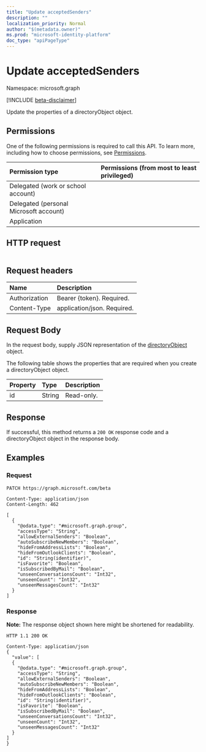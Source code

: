 ```yaml
---
title: "Update acceptedSenders"
description: ""
localization_priority: Normal
author: "$(metadata.owner)"
ms.prod: "microsoft-identity-platform"
doc_type: "apiPageType"
---
```


# Update acceptedSenders

Namespace: microsoft.graph

[!INCLUDE [beta-disclaimer](../../includes/beta-disclaimer.md)]

Update the properties of a directoryObject object.

## Permissions

One of the following permissions is required to call this API. To learn more, including how to choose permissions, see [Permissions](/graph/permissions-reference).

| Permission type                        | Permissions (from most to least privileged) |
| :------------------------------------- | :------------------------------------------ |
| Delegated (work or school account)     |                                             |
| Delegated (personal Microsoft account) |                                             |
| Application                            |                                             |

## HTTP request

<!-- {
  "blockType": "ignored"
}
-->

```http

```

## Request headers

| Name          | Description                 |
| :------------ | :-------------------------- |
| Authorization | Bearer {token}. Required.   |
| Content-Type  | application/json. Required. |

## Request Body

In the request body, supply JSON representation of the [directoryObject](../resources/-directoryobject.md) object.

<!-- Actions and Functions -->

<!-- CRUD Methods -->

The following table shows the properties that are required when you create a directoryObject object.

| Property | Type   | Description |
| :------- | :----- | :---------- |
| id       | String | Read-only.  |

## Response

If successful, this method returns a `200 OK` response code and a directoryObject object in the response body.

## Examples

### Request

<!-- {
  "blockType": "request",
  "name": "update_acceptedsenders"
}
-->

```http
PATCH https://graph.microsoft.com/beta

Content-Type: application/json
Content-Length: 462

[
  {
    "@odata.type": "#microsoft.graph.group",
    "accessType": "String",
    "allowExternalSenders": "Boolean",
    "autoSubscribeNewMembers": "Boolean",
    "hideFromAddressLists": "Boolean",
    "hideFromOutlookClients": "Boolean",
    "id": "String(identifier)",
    "isFavorite": "Boolean",
    "isSubscribedByMail": "Boolean",
    "unseenConversationsCount": "Int32",
    "unseenCount": "Int32",
    "unseenMessagesCount": "Int32"
  }
]

```

### Response

**Note:** The response object shown here might be shortened for readability.

<!-- {
  "blockType": "response",
  "truncated": true,
  "@odata.type": "$(this.ReturnTypeFullName)"
}
-->

```http
HTTP 1.1 200 OK

Content-Type: application/json
{
  "value": [
  {
    "@odata.type": "#microsoft.graph.group",
    "accessType": "String",
    "allowExternalSenders": "Boolean",
    "autoSubscribeNewMembers": "Boolean",
    "hideFromAddressLists": "Boolean",
    "hideFromOutlookClients": "Boolean",
    "id": "String(identifier)",
    "isFavorite": "Boolean",
    "isSubscribedByMail": "Boolean",
    "unseenConversationsCount": "Int32",
    "unseenCount": "Int32",
    "unseenMessagesCount": "Int32"
  }
]
}

```

